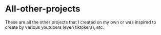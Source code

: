 # All-other-projects
These are all the other projects that I created on my own or was inspired to create by various youtubers (even tiktokers), etc.
